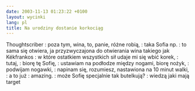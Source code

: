 ```yaml
---
date: 2003-11-13 01:23:22 +0100
layout: wycinki
lang: pl
title: Na urodziny dostanie korkociąg
---
```


Thoughtscriber
: poza tym, wina, to, panie, różne robią,
: taka Sofia np.
: to sama się otwiera, ja przyzwyczajona do otwierania wina takiego jak Kékfrankos
: w które ostatkiem wszystkich sił udaje mi się wbić korek,
: tutaj,
: biorę tę Sofię,
: ustawiam na podłodze między nogami, biorę nożyk,
: podwijam nogawki,
: napinam się, rozumiesz, nastawiona na 10 minut walki,
: a to już
: amazing.
: może Sofię specjalnie tak butelkują?
: wiedzą jaki mają target
